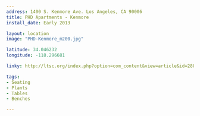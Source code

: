 ```yaml
---
address: 1400 S. Kenmore Ave. Los Angeles, CA 90006 
title: PHD Apartments - Kenmore
install_date: Early 2013

layout: location
image: "PHD-Kenmore_m200.jpg"

latitude: 34.046232
longitude: -118.296681

linky: http://ltsc.org/index.php?option=com_content&view=article&id=288

tags:	
- Seating
- Plants
- Tables
- Benches

---
```

